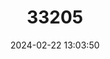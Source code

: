 ---
title: "33205"
category: "Durio malaccensis"
draft: false
date: 2024-02-22 13:03:50
languages:
  English: ["Wild Durian", "Durian"]
---